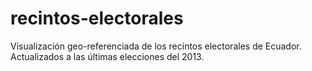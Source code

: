 recintos-electorales
====================

Visualización geo-referenciada de los recintos electorales de Ecuador. Actualizados a las últimas elecciones del 2013.
